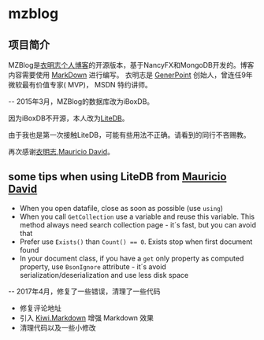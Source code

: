 mzblog
==

项目简介
--
MZBlog是[衣明志个人博客](http://yimingzhi.net)的开源版本，基于NancyFX和MongoDB开发的。博客内容需要使用 [MarkDown](http://wowubuntu.com/markdown/) 进行编写。
衣明志是 [GenerPoint](http://generpoint.com/) 创始人，曾连任9年微软最有价值专家( MVP)， MSDN 特约讲师。

--
2015年3月，MZBlog的数据库改为iBoxDB。

因为iBoxDB不开源，本人改为[LiteDB](https://github.com/mbdavid/LiteDB)。

由于我也是第一次接触LiteDB，可能有些用法不正确。请看到的同行不吝赐教。

再次感谢[衣明志](http://yimingzhi.net),[Mauricio David](https://github.com/mbdavid)。


## some tips when using LiteDB from [Mauricio David](https://github.com/mbdavid)


- When you open datafile, close as soon as possible (use `using`)
- When you call `GetCollection` use a variable and reuse this variable. This method always need search collection page - it´s fast, but you can avoid that
- Prefer use `Exists()` than `Count() == 0`. Exists stop when first document found
- In your document class, if you have a `get` only property as computed property, use `BsonIgnore` attribute - it´s avoid serialization/deserialization and use less disk space

--
2017年4月，修复了一些错误，清理了一些代码

* 修复评论地址
* 引入 [Kiwi.Markdown](https://github.com/danielwertheim/Kiwi "Kiwi.Markdown") 增强 Markdown 效果
* 清理代码以及一些小修改

